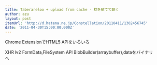 ```yaml
---
title: Taberareloo + upload from cache - 枕を欹てて聴く
author: azu
layout: post
itemUrl: 'http://d.hatena.ne.jp/Constellation/20110411/1302456745'
date: '2011-04-30T15:00:00.000Z'
---
```

Chrome ExtensionでHTML5 APIをいろいろ

XHR lv2 FormData,FileSystem API BlobBuilder(arraybuffer),dataをバイナリへ
